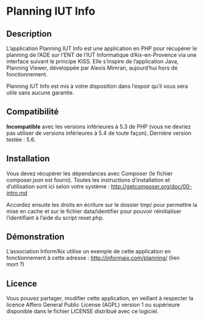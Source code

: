 Planning IUT Info
==========

Description
-------------
L’application Planning IUT Info est une application en PHP pour récupérer le planning de l’ADE sur l’ENT de l’IUT Informatique d’Aix-en-Provence via une interface suivant le principe KISS. Elle s’inspire de l’application Java, Planning Viewer, développée par Alexis Mimran, aujourd’hui hors de fonctionnement.

Planning IUT Info est mis à votre disposition dans l’espoir qu’il vous sera utile sans aucune garantie.


Compatibilité
-------------
**Incompatible** avec les versions inférieures à 5.3 de PHP (vous ne devriez pas utiliser de versions inférieures à 5.4 de toute façon). Dernière version testée : 5.6.


Installation
-------------
Vous devez récupérer les dépendances avec Composer (le fichier composer.json est fourni). Toutes les instructions d’installation et d’utilisation sont ici selon votre système : http://getcomposer.org/doc/00-intro.md

Accordez ensuite les droits en écriture sur le dossier tmp/ pour permettre la mise en cache et sur le fichier data/identifier pour pouvoir réinitialiser l’identifiant à l’aide du script reset.php.


Démonstration
-------------
L’association Inform’Aix utilise un exemple de cette application en fonctionnement à cette adresse : http://informaix.com/planning/ (lien mort ?)


Licence
-------------
Vous pouvez partager, modifier cette application, en veillant à respecter la licence Affero General Public License (AGPL) version 1 ou supérieure disponible dans le fichier LICENSE distribué avec ce logiciel.
